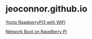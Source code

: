 # jeoconnor.github.io

[Yocto RaspberryPI3 with WIFI](yocto-rpi3-wifi.md)

[Network Boot on RaspBerry PI](raspberry-pi-network-boot.md)

